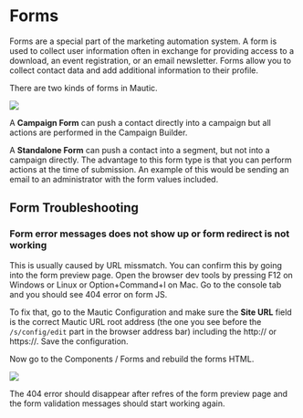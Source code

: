 # Forms

Forms are a special part of the marketing automation system. A form is used to collect user information often in exchange for providing access to a download, an event registration, or an email newsletter. Forms allow you to collect contact data and add additional information to their profile.

There are two kinds of forms in Mautic.

![](/forms/media/kinds-of-forms.jpg)

A **Campaign Form** can push a contact directly into a campaign but all actions are performed in the Campaign Builder.

A **Standalone Form** can push a contact into a segment, but not into a campaign directly.  The advantage to this form type is that you can perform actions at the time of submission. An example of this would be sending an email to an administrator with the form values included.

## Form Troubleshooting

### Form error messages does not show up or form redirect is not working

This is usually caused by URL missmatch. You can confirm this by going into the form preview page. Open the browser dev tools by pressing F12 on Windows or Linux or Option+Command+I on Mac. Go to the console tab and you should see 404 error on form JS.

To fix that, go to the Mautic Configuration and make sure the **Site URL** field is the correct Mautic URL root address (the one you see before the `/s/config/edit` part in the browser address bar) including the http:// or https://. Save the configuration.

Now go to the Components / Forms and rebuild the forms HTML.

![](/forms/media/rebuild.png)

The 404 error should disappear after refres of the form preview page and the form validation messages should start working again.
